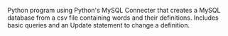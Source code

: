 Python program using Python's MySQL Connecter that creates a MySQL database from a csv file containing words and their definitions.
Includes basic queries and an Update statement to change a definition. 
